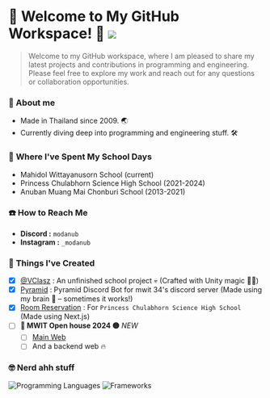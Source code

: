 # 👋 Welcome to My GitHub Workspace! 💼 ![](https://komarev.com/ghpvc/?username=modanub)
> Welcome to my GitHub workspace, where I am pleased to share my latest projects and contributions in programming and engineering. Please feel free to explore my work and reach out for any questions or collaboration opportunities.
### 📑 About me
- Made in Thailand since 2009. 🌏
- Currently diving deep into programming and engineering stuff. 🛠️
### 🏫 **Where I've Spent My School Days**
- Mahidol Wittayanusorn School (current)
- Princess Chulabhorn Science High School (2021-2024)
- Anuban Muang Mai Chonburi School (2013-2021)
### ☎️ **How to Reach Me**
- **Discord :** `modanub`
- **Instagram :** `_modanub`
### 💼 **Things I've Created**
- [X] [@VClasz](https://github.com/VClasz) : An unfinished school project 💀 (Crafted with Unity magic 🎩✨)
- [X] [Pyramid](https://github.com/modanub/pyramid-dc-bot) : Pyramid Discord Bot for mwit 34's discord server (Made using my brain 🧠 – sometimes it works!)
- [X] [Room Reservation](https://reserve.pccchon.ac.th/) : For `Princess Chulabhorn Science High School` (Made using Next.js)
- [ ] **🔵 MWIT Open house 2024 🟡** *NEW*
  - [ ] [Main Web](https://github.com/Meaookung144/mwit-oph-2024)
  - [ ] And a backend web 🔥
### 🤓 **Nerd ahh stuff**
![Programming Languages](https://github-readme-tech-stack.vercel.app/api/cards?title=Programming+Languages&lineCount=2&width=650&bg=%230D1117&badge=%23161B22&border=%2321262D&titleColor=%2358A6FF&line1=Javascript%2Cjavascript%2CF7DF1E%3Btypescript%2Ctypescript%2C3178C6%3Bhtml5%2Chtml%2CE34F26%3Bcss3%2Ccss%2C1572B6%3Bpython%2Cpython%2C3776AB%3B&line2=cplusplus%2Cc%2B%2B%2C00599C%3Barduino%2Carduino%2C00878F%3Blua%2Clua%2C2C2D72%3Bjava%2Cjava%2Cb84873%3B)
![Frameworks](https://github-readme-tech-stack.vercel.app/api/cards?title=Frameworks&lineCount=2&width=650&line1=react%2Creact%2C61DAFB%3Bnext.js%2Cnext.js%2C000000%3Bnuxt.js%2Cnuxt.js%2C00DC82%3Bvue.js%2Cvue.js%2C4FC08D%3Bangular%2Cangular%2C0F0F11%3B&line2=express%2Cexpress%2C000000%3B.net%2C.net%2C512BD4%3Bdjango%2Cdjango%2C092E20%3Btailwind+css%2Ctailwind+css%2C06B6D4%3B)
